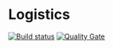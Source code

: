 # Logistics

[![Build status](https://travis-ci.org/esign-consulting/logistics.svg?branch=master)](https://travis-ci.org/esign-consulting/logistics) [![Quality Gate](https://sonarcloud.io/api/badges/gate?key=br.com.esign:logistics)](https://sonarcloud.io/dashboard/index/br.com.esign:logistics)
